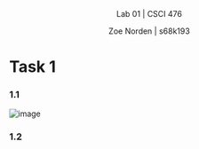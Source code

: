 
<div align="center">Lab 01 | CSCI 476
  
Zoe Norden | s68k193 
</div>

# Task 1

### 1.1 

![image](PLACEHOLDER)

### 1.2

